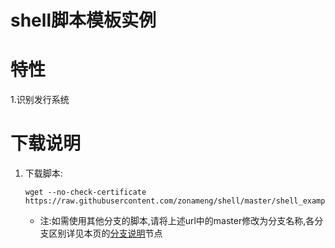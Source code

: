 # shell脚本模板实例


特性
=============
1.识别发行系统




下载说明
==========
1. 下载脚本:
    ```shell
    wget --no-check-certificate https://raw.githubusercontent.com/zonameng/shell/master/shell_example.sh
    ```
    * 注:如需使用其他分支的脚本,请将上述url中的master修改为分支名称,各分支区别详见本页的[分支说明](#分支说明)节点

